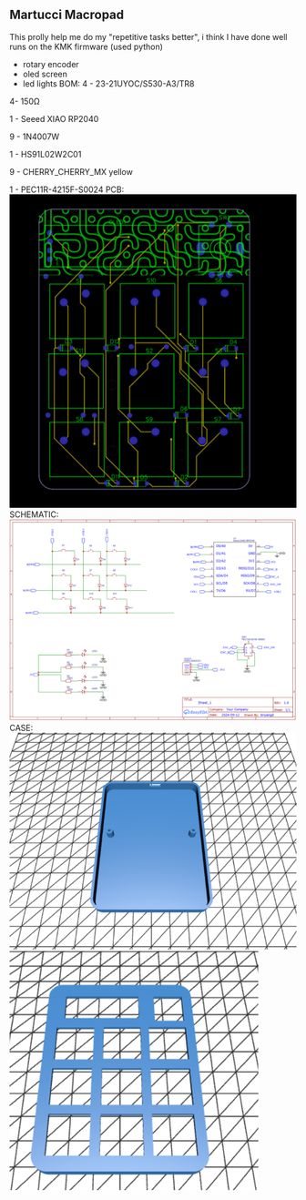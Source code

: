 ## Martucci Macropad

This prolly help me do my "repetitive tasks better", i think I have done well
runs on the KMK firmware (used python)
- rotary encoder
- oled screen
- led lights
BOM:
4  - 23-21UYOC/S530-A3/TR8

4- 150Ω

1  - Seeed XIAO RP2040

9  - 1N4007W

1  - HS91L02W2C01

9  - CHERRY_CHERRY_MX yellow

1  - PEC11R-4215F-S0024
PCB:
![PCB](image.png)
SCHEMATIC:
![schema elettrico](image-1.png)
CASE:
![cad1](image-2.png)
![cad2](image-3.png)